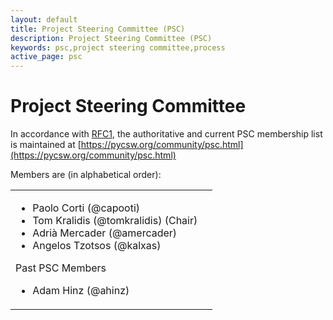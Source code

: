 ```yaml
---
layout: default
title: Project Steering Committee (PSC)
description: Project Steering Committee (PSC)
keywords: psc,project steering committee,process
active_page: psc
---
```


# Project Steering Committee

In accordance with [RFC1](https://pycsw.org/development/rfc/rfc-1.html),
the authoritative and current PSC membership list is maintained at
[https://pycsw.org/community/psc.html](https://pycsw.org/community/psc.html)

Members are (in alphabetical order):

<table>
    <tr>
        <td class="psc">
            <ul>
                <li>Paolo Corti (@capooti)</li>
                <li>Tom Kralidis (@tomkralidis) (Chair)</li>
                <li>Adri&agrave; Mercader (@amercader)</li>
                <li>Angelos Tzotsos (@kalxas)</li>
            </ul>
            Past PSC Members
            <ul>
                <li>Adam Hinz (@ahinz)</li>
            </ul>
        </td>
        <td>
            <script src="https://embed.github.com/view/geojson/geopython/pycsw.org/gh-pages/community/psc.geojson?width=400&height=300"> </script>
        </td>
    </tr>
</table>
